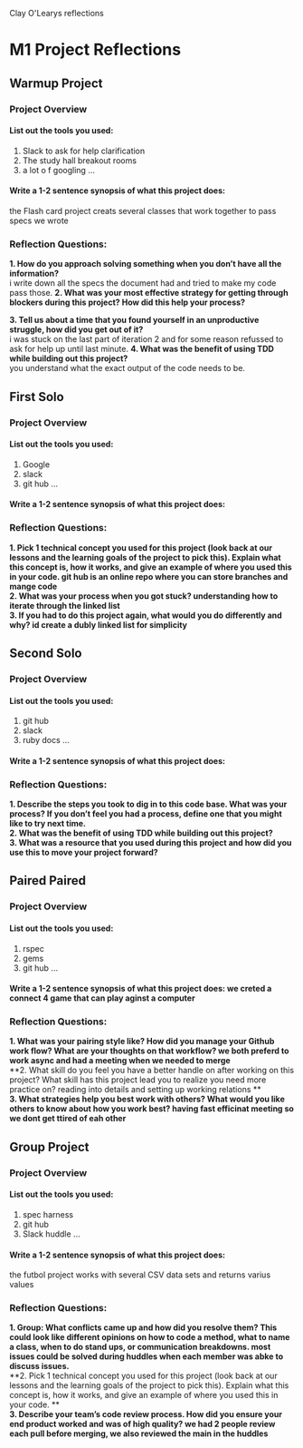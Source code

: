Clay O'Learys reflections 

# M1 Project Reflections

## Warmup Project 

### Project Overview

#### List out the tools you used:
1. Slack to ask for help clarification 
2. The study hall breakout rooms
3. a lot o f googling 
...

#### Write a 1-2 sentence synopsis of what this project does:
the Flash card project creats several classes that work together to pass specs we wrote
### Reflection Questions: 
**1. How do you approach solving something when you don’t have all the information?**<br />
i write down all the specs the document had and tried to make my code pass those.
**2. What was your most effective strategy for getting through blockers during this project? How did this help your process?**<br />

**3. Tell us about a time that you found yourself in an unproductive struggle, how did you get out of it?**<br />
i was stuck on the last part of iteration 2 and for some reason refussed to ask for help up until last minute. 
**4. What was the benefit of using TDD while building out this project?**<br />
you understand what the exact output of the code needs to be. 

## First Solo

### Project Overview

#### List out the tools you used:
1. Google 
2. slack
3. git hub
...

#### Write a 1-2 sentence synopsis of what this project does:

### Reflection Questions: 
**1. Pick 1 technical concept you used for this project (look back at our lessons and the learning goals of the project to pick this). Explain what this concept is, how it works, and give an example of where you used this in your code.
git hub is an online repo where you can store branches and mange code**<br />
**2. What was your process when you got stuck?
understanding how to iterate through the linked list**<br />
**3. If you had to do this project again, what would you do differently and why?
id create a dubly linked list for simplicity**<br />

## Second Solo

### Project Overview

#### List out the tools you used:
1. git hub
2. slack
3. ruby docs
...

#### Write a 1-2 sentence synopsis of what this project does:

### Reflection Questions: 
**1. Describe the steps you took to dig in to this code base. What was your process? If you don’t feel you had a process, define one that you might like to try next time.**<br />
**2. What was the benefit of using TDD while building out this project?**<br />
**3. What was a resource that you used during this project and how did you use this to move your project forward?**<br />

## Paired Paired

### Project Overview

#### List out the tools you used:
1. rspec
2. gems
3. git hub
...

#### Write a 1-2 sentence synopsis of what this project does: we creted a connect 4 game that can play aginst a computer

### Reflection Questions: 
**1. What was your pairing style like? How did you manage your Github work flow? What are your thoughts on that workflow?
we both preferd to work async and had a meeting when we needed to merge**<br />
**2. What skill do you feel you have a better handle on after working on this project? What skill has this project lead you to realize you need more practice on?
reading into details and setting up working relations **<br />
**3. What strategies help you best work with others? What would you like others to know about how you work best? 
having fast efficinat meeting so we dont get ttired of eah other**<br />

## Group Project

### Project Overview

#### List out the tools you used:
1. spec harness 
2. git hub
3. Slack huddle
...

#### Write a 1-2 sentence synopsis of what this project does:
the futbol project works with several CSV data sets and returns varius values 
### Reflection Questions: 
**1. Group: What conflicts came up and how did you resolve them?  This could look like different opinions on how to code a method, what to name a class, when to do stand ups, or communication breakdowns. 
most issues could be solved during huddles when each member was abke to discuss issues.**<br />
**2. Pick 1 technical concept you used for this project (look back at our lessons and the learning goals of the project to pick this). Explain what this concept is, how it works, and give an example of where you used this in your code.
  **<br />
**3. Describe your team’s code review process. How did you ensure your end product worked and was of high quality?
we had 2 people review each pull before merging, we also reviewed the main in the huddles**<br />
